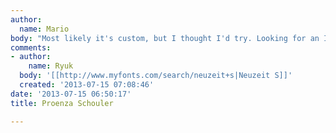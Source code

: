 ```yaml
---
author:
  name: Mario
body: "Most likely it's custom, but I thought I'd try. Looking for an ID on the sans\r\n\r\nhttp://www.proenzaschouler.com"
comments:
- author:
    name: Ryuk
  body: '[[http://www.myfonts.com/search/neuzeit+s|Neuzeit S]]'
  created: '2013-07-15 07:08:46'
date: '2013-07-15 06:50:17'
title: Proenza Schouler

---
```

